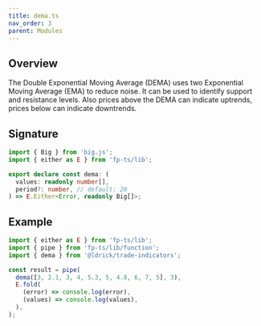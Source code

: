 ```yaml
---
title: dema.ts
nav_order: 3
parent: Modules
---
```


## Overview

The Double Exponential Moving Average (DEMA) uses two Exponential Moving Average (EMA) to reduce noise. It can be used to identify support and resistance levels. Also prices above the DEMA can indicate uptrends, prices below can indicate downtrends.

## Signature

```typescript
import { Big } from 'big.js';
import { either as E } from 'fp-ts/lib';

export declare const dema: (
  values: readonly number[],
  period?: number, // default: 20
) => E.Either<Error, readonly Big[]>;
```

## Example

```typescript
import { either as E } from 'fp-ts/lib';
import { pipe } from 'fp-ts/lib/function';
import { dema } from '@ldrick/trade-indicators';

const result = pipe(
  dema([3, 2.1, 3, 4, 5.3, 5, 4.8, 6, 7, 5], 3),
  E.fold(
    (error) => console.log(error),
    (values) => console.log(values),
  ),
);
```
